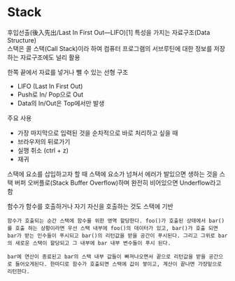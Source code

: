 Stack
====
후입선출(後入先出/Last In First Out—LIFO)[1] 특성을 가지는 자료구조(Data Structure)  
스택은 콜 스택(Call Stack)이라 하여 컴퓨터 프로그램의 서브루틴에 대한 정보를 저장하는 자료구조에도 널리 활용

한쪽 끝에서 자료를 넣거나 뺄 수 있는 선형 구조 
- LIFO (Last In First Out)
- Push로 In/ Pop으로 Out
- Data의 In/Out은 Top에서만 발생

 주요 사용 
 - 가장 마지막으로 입력된 것을 순차적으로 바로 처리하고 싶을 때
 - 브라우저의 뒤로가기
 - 실행 취소 (ctrl + z)
 - 재귀

스택에 요소를 삽입하고자 할 때 스택에 요소가 넘쳐서 에러가 발있으면 생하는 것을 스택 버퍼 오버플로(Stack Buffer Overflow)하며 완전히 비어있으면 Underflow라고 함

 함수가 함수를 호출하거나 자기 자신을 호출하는 것도 스택에 기반

 ```
 함수가 호출되는 순간 스택에 함수를 위한 영역 할당한다. foo()가 호출된 상태에서 bar()를 호출 하는 상황이라면 우선 스택 내부에 foo()의 데이터가 있고, bar()가 호출 되면 bar가 받는 인수들이 푸시되고 bar()의 리턴값을 받을 공간이 푸시된다. 그리고 그위로 bar의 새로운 스택이 할당되고 그 내부에 bar 내부 변수들이 푸시 된다. 

 bar에 연산이 종료된고 bar의 스택 내부 값들이 빠져나오면서 끝으로 리턴값을 받을 공간으로 들어오게된다. 한마디로 함수가 호출되면 스택에 값이 쌓이고, 계산이 끝나면 가장밑으로 리턴한다. 
 ```


